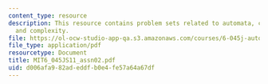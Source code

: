 ```yaml
---
content_type: resource
description: This resource contains problem sets related to automata, computability,
  and complexity.
file: https://ol-ocw-studio-app-qa.s3.amazonaws.com/courses/6-045j-automata-computability-and-complexity-spring-2011/d006afa982adeddfb0e4fe57a64a67df_MIT6_045JS11_assn02.pdf
file_type: application/pdf
resourcetype: Document
title: MIT6_045JS11_assn02.pdf
uid: d006afa9-82ad-eddf-b0e4-fe57a64a67df
---
```

